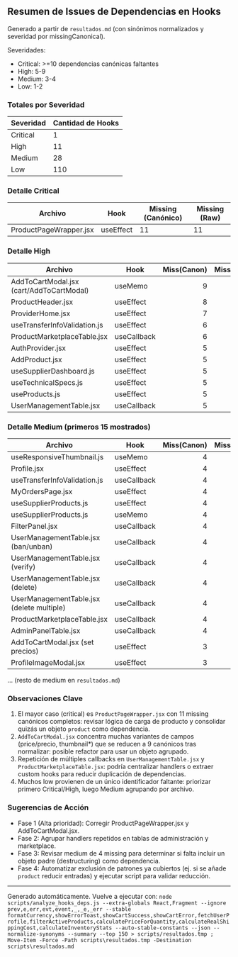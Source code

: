## Resumen de Issues de Dependencias en Hooks

Generado a partir de `resultados.md` (con sinónimos normalizados y severidad por missingCanonical).

Severidades:
- Critical: >=10 dependencias canónicas faltantes
- High: 5-9
- Medium: 3-4
- Low: 1-2

### Totales por Severidad

| Severidad | Cantidad de Hooks |
|-----------|-------------------|
| Critical  | 1 |
| High      | 11 |
| Medium    | 28 |
| Low       | 110 |

### Detalle Critical

| Archivo | Hook | Missing (Canónico) | Missing (Raw) |
|---------|------|--------------------|---------------|
| ProductPageWrapper.jsx | useEffect | 11 | 11 |

### Detalle High

| Archivo | Hook | Miss(Canon) | Miss(Raw) | Unnec | Inline |
|---------|------|------------:|----------:|------:|-------:|
| AddToCartModal.jsx (cart/AddToCartModal) | useMemo | 9 | 26 | 0 | 0 |
| ProductHeader.jsx | useEffect | 8 | 8 | 0 | 3 |
| ProviderHome.jsx | useEffect | 7 | 7 | 0 | 0 |
| useTransferInfoValidation.js | useEffect | 6 | 6 | 0 | 0 |
| ProductMarketplaceTable.jsx | useCallback | 6 | 6 | 0 | 0 |
| AuthProvider.jsx | useEffect | 5 | 5 | 0 | 0 |
| AddProduct.jsx | useEffect | 5 | 5 | 0 | 0 |
| useSupplierDashboard.js | useEffect | 5 | 5 | 0 | 0 |
| useTechnicalSpecs.js | useEffect | 5 | 5 | 1 | 0 |
| useProducts.js | useEffect | 5 | 5 | 0 | 0 |
| UserManagementTable.jsx | useCallback | 5 | 5 | 0 | 0 |

### Detalle Medium (primeros 15 mostrados)

| Archivo | Hook | Miss(Canon) | Miss(Raw) |
|---------|------|------------:|----------:|
| useResponsiveThumbnail.js | useMemo | 4 | 5 |
| Profile.jsx | useEffect | 4 | 4 |
| useTransferInfoValidation.js | useCallback | 4 | 4 |
| MyOrdersPage.jsx | useEffect | 4 | 4 |
| useSupplierProducts.js | useEffect | 4 | 4 |
| useSupplierProducts.js | useMemo | 4 | 4 |
| FilterPanel.jsx | useCallback | 4 | 4 |
| UserManagementTable.jsx (ban/unban) | useCallback | 4 | 4 |
| UserManagementTable.jsx (verify) | useCallback | 4 | 4 |
| UserManagementTable.jsx (delete) | useCallback | 4 | 4 |
| UserManagementTable.jsx (delete multiple) | useCallback | 4 | 4 |
| ProductMarketplaceTable.jsx | useCallback | 4 | 4 |
| AdminPanelTable.jsx | useCallback | 4 | 4 |
| AddToCartModal.jsx (set precios) | useEffect | 3 | 4 |
| ProfileImageModal.jsx | useEffect | 3 | 3 |

... (resto de medium en `resultados.md`)

### Observaciones Clave

1. El mayor caso (critical) es `ProductPageWrapper.jsx` con 11 missing canónicos completos: revisar lógica de carga de producto y consolidar quizás un objeto `product` como dependencia.
2. `AddToCartModal.jsx` concentra muchas variantes de campos (price/precio, thumbnail*) que se reducen a 9 canónicos tras normalizar: posible refactor para usar un objeto agrupado.
3. Repetición de múltiples callbacks en `UserManagementTable.jsx` y `ProductMarketplaceTable.jsx`: podría centralizar handlers o extraer custom hooks para reducir duplicación de dependencias.
4. Muchos low provienen de un único identificador faltante: priorizar primero Critical/High, luego Medium agrupando por archivo.

### Sugerencias de Acción

- Fase 1 (Alta prioridad): Corregir ProductPageWrapper.jsx y AddToCartModal.jsx.
- Fase 2: Agrupar handlers repetidos en tablas de administración y marketplace.
- Fase 3: Revisar medium de 4 missing para determinar si falta incluir un objeto padre (destructuring) como dependencia.
- Fase 4: Automatizar exclusión de patrones ya cubiertos (ej. si se añade `product` reducir entradas) y ejecutar script para validar reducción.

---
Generado automáticamente. Vuelve a ejecutar con:
`node scripts/analyze_hooks_deps.js --extra-globals React,Fragment --ignore prev,e,err,evt,event,_,_e,_err --stable formatCurrency,showErrorToast,showCartSuccess,showCartError,fetchUserProfile,filterActiveProducts,calculatePriceForQuantity,calculateRealShippingCost,calculateInventoryStats --auto-stable-constants --json --normalize-synonyms --summary --top 150 > scripts/resultados.tmp ; Move-Item -Force -Path scripts\resultados.tmp -Destination scripts\resultados.md`
